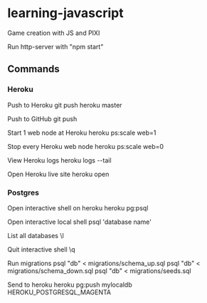 # learning-javascript
Game creation with JS and PIXI

Run http-server with "npm start"

## Commands

### Heroku
Push to Heroku
git push heroku master

Push to GitHub
git push

Start 1 web node at Heroku
heroku ps:scale web=1

Stop every Heroku web node
heroku ps:scale web=0

View Heroku logs
heroku logs --tail

Open Heroku live site
heroku open

### Postgres
Open interactive shell on heroku
heroku pg:psql

Open interactive local shell
psql 'database name'

List all databases 
\l

Quit interactive shell
\q

Run migrations
psql "db" < migrations/schema_up.sql
psql "db" < migrations/schema_down.sql
psql "db" < migrations/seeds.sql

Send to heroku
heroku pg:push mylocaldb HEROKU_POSTGRESQL_MAGENTA